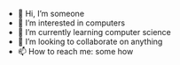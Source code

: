 - 👋 Hi, I’m someone
- 👀 I’m interested in computers
- 🌱 I’m currently learning computer science
- 💞️ I’m looking to collaborate on anything
- 📫 How to reach me: some how

<!---
lcwc-oo/lcwc-oo is a ✨ special ✨ repository because its `README.md` (this file) appears on your GitHub profile.
You can click the Preview link to take a look at your changes.
--->
